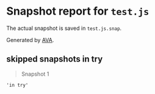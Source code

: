 # Snapshot report for `test.js`

The actual snapshot is saved in `test.js.snap`.

Generated by [AVA](https://avajs.dev).

## skipped snapshots in try

> Snapshot 1

    'in try'
